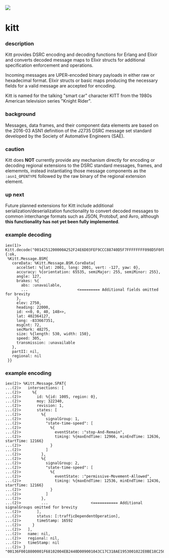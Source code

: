 ![](https://github.com/jeffgrunewald/kitt/workflows/CI/badge.svg)

# kitt

### description
Kitt provides DSRC encoding and decoding functions for Erlang and
Elixir and converts decoded message maps to Elixir structs for additional
specification enforcement and operations.

Incoming messages are UPER-encoded binary payloads in either raw or hexadecimal
format. Elixir structs or basic maps producing the necessary fields for a
valid message are accepted for encoding.

Kitt is named for the talking "smart car" character KITT from the 1980s American
television series "Knight Rider".

### background
Messages, data frames, and their component data elements are based on the
2016-03 ASN1 definition of the J2735 DSRC message set standard developed by
the Society of Automative Engineers (SAE).

### caution
Kitt does __NOT__ currently provide any mechanism directly for encoding or
decoding regional extensions to the DSRC standard messages, frames, and
elememnts, instead instantiating those message components as the `:asn1_OPENTYPE`
followed by the raw binary of the regional extension element.

### up next
Future planned extensions for Kitt include additional serialization/deserialization
functionality to convert decoded messages to common interchange formats such as
JSON, Protobuf, and Avro, although __this functionality has not yet been fully implemented__.

### example decoding
```
iex(1)> Kitt.decode("0014251200000A252F24E6D03FEF9CCC88740D5F7FFFFFFFF098D5F0FDFA1FA1007FFF00004B1090")
{:ok,
 %Kitt.Message.BSM{
   coreData: %Kitt.Message.BSM.CoreData{
     accelSet: %{lat: 2001, long: 2001, vert: -127, yaw: 0},
     accuracy: %{orientation: 65535, semiMajor: 255, semiMinor: 255},
     angle: 127,
     brakes: %{
       abs: :unavailable,
       ...                      <========= Additional fields omitted for brevity
     },
     elev: 2750,
     heading: 22000,
     id: <<0, 0, 40, 148>>,
     lat: 402364127,
     long: -833667351,
     msgCnt: 72,
     secMark: 48275,
     size: %{length: 530, width: 150},
     speed: 305,
     transmission: :unavailable
   },
   partII: nil,
   regional: nil
 }}
```

### example encoding
```
iex(2)> %Kitt.Message.SPAT{
...(2)>   intersections: [
...(2)>     %{
...(2)>       id: %{id: 1005, region: 0},
...(2)>       moy: 322340,
...(2)>       revision: 1,
...(2)>       states: [
...(2)>         %{
...(2)>           signalGroup: 1,
...(2)>           "state-time-speed": [
...(2)>             %{
...(2)>               eventState: :"stop-And-Remain",
...(2)>               timing: %{maxEndTime: 12966, minEndTime: 12636, startTime: 12166}
...(2)>             }
...(2)>           ]
...(2)>         },
...(2)>         %{
...(2)>           signalGroup: 2,
...(2)>           "state-time-speed": [
...(2)>             %{
...(2)>               eventState: :"permissive-Movement-Allowed",
...(2)>               timing: %{maxEndTime: 12536, minEndTime: 12436, startTime: 12166}
...(2)>             }
...(2)>           ]
...(2)>         },
...(2)>         ...                   <=========== Additional signalGroups omitted for brevity
...(2)>       ],
...(2)>       status: [:trafficDependentOperation],
...(2)>       timeStamp: 16592
...(2)>     }
...(2)>   ],
...(2)>   name: nil,
...(2)>   regional: nil,
...(2)>   timeStamp: nil
...(2)> }
"00136F0018800001F68102004EB2440D009001043C17C318AE1953001022E0BE18C250C3E001010F05F0C6178624000A08782F8630303030006045C17C318041804004021E0BE18C2F0C48002810F05F0C63D067B801808782F8630BC312000E043C17C318AE1953008021E0BE18C2F0C480"
```
